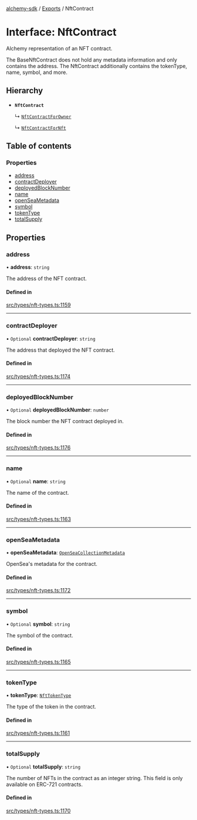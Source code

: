 [alchemy-sdk](../README.md) / [Exports](../modules.md) / NftContract

# Interface: NftContract

Alchemy representation of an NFT contract.

The BaseNftContract does not hold any metadata information and only contains
the address. The NftContract additionally contains the tokenType, name,
symbol, and more.

## Hierarchy

- **`NftContract`**

  ↳ [`NftContractForOwner`](NftContractForOwner.md)

  ↳ [`NftContractForNft`](NftContractForNft.md)

## Table of contents

### Properties

- [address](NftContract.md#address)
- [contractDeployer](NftContract.md#contractdeployer)
- [deployedBlockNumber](NftContract.md#deployedblocknumber)
- [name](NftContract.md#name)
- [openSeaMetadata](NftContract.md#openseametadata)
- [symbol](NftContract.md#symbol)
- [tokenType](NftContract.md#tokentype)
- [totalSupply](NftContract.md#totalsupply)

## Properties

### address

• **address**: `string`

The address of the NFT contract.

#### Defined in

[src/types/nft-types.ts:1159](https://github.com/alchemyplatform/alchemy-sdk-js/blob/89d639ce/src/types/nft-types.ts#L1159)

___

### contractDeployer

• `Optional` **contractDeployer**: `string`

The address that deployed the NFT contract.

#### Defined in

[src/types/nft-types.ts:1174](https://github.com/alchemyplatform/alchemy-sdk-js/blob/89d639ce/src/types/nft-types.ts#L1174)

___

### deployedBlockNumber

• `Optional` **deployedBlockNumber**: `number`

The block number the NFT contract deployed in.

#### Defined in

[src/types/nft-types.ts:1176](https://github.com/alchemyplatform/alchemy-sdk-js/blob/89d639ce/src/types/nft-types.ts#L1176)

___

### name

• `Optional` **name**: `string`

The name of the contract.

#### Defined in

[src/types/nft-types.ts:1163](https://github.com/alchemyplatform/alchemy-sdk-js/blob/89d639ce/src/types/nft-types.ts#L1163)

___

### openSeaMetadata

• **openSeaMetadata**: [`OpenSeaCollectionMetadata`](OpenSeaCollectionMetadata.md)

OpenSea's metadata for the contract.

#### Defined in

[src/types/nft-types.ts:1172](https://github.com/alchemyplatform/alchemy-sdk-js/blob/89d639ce/src/types/nft-types.ts#L1172)

___

### symbol

• `Optional` **symbol**: `string`

The symbol of the contract.

#### Defined in

[src/types/nft-types.ts:1165](https://github.com/alchemyplatform/alchemy-sdk-js/blob/89d639ce/src/types/nft-types.ts#L1165)

___

### tokenType

• **tokenType**: [`NftTokenType`](../enums/NftTokenType.md)

The type of the token in the contract.

#### Defined in

[src/types/nft-types.ts:1161](https://github.com/alchemyplatform/alchemy-sdk-js/blob/89d639ce/src/types/nft-types.ts#L1161)

___

### totalSupply

• `Optional` **totalSupply**: `string`

The number of NFTs in the contract as an integer string. This field is only
available on ERC-721 contracts.

#### Defined in

[src/types/nft-types.ts:1170](https://github.com/alchemyplatform/alchemy-sdk-js/blob/89d639ce/src/types/nft-types.ts#L1170)
